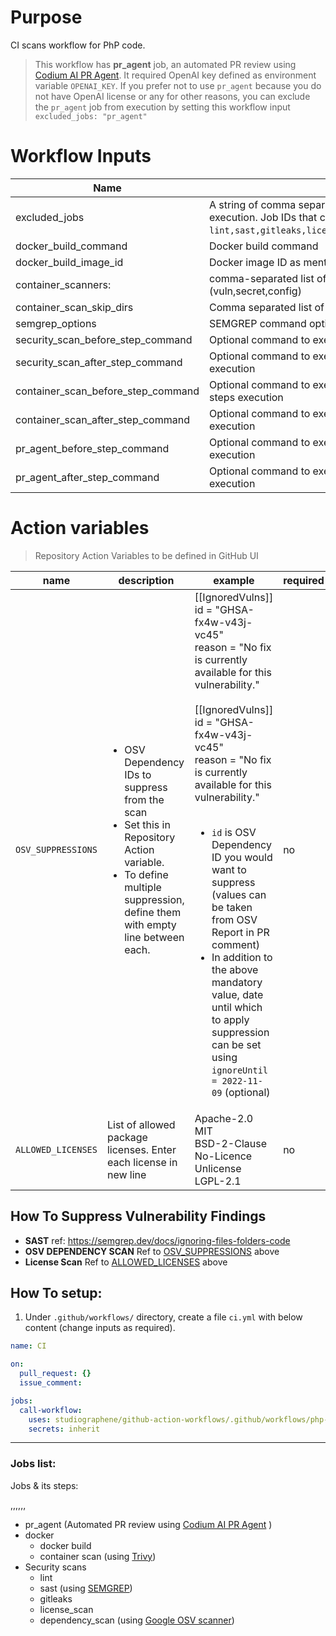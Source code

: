 # Purpose

CI scans workflow for PhP code.

> This workflow has **pr_agent** job, an automated PR review using [Codium AI PR Agent](https://www.codium.ai/products/git-plugin/). It required OpenAI key defined as environment variable `OPENAI_KEY`. If you prefer not to use `pr_agent` because you do not have OpenAI license or any for other reasons, you can exclude the `pr_agent` job from execution by setting this workflow input `excluded_jobs: "pr_agent"`

# Workflow Inputs

| Name                                              | Description                                                                                                                                                                          | Required | Default        |
| ------------------------------------------------- | ------------------------------------------------------------------------------------------------------------------------------------------------------------------------------------ | -------- | -------------- |
| excluded_jobs <a name="inputs_EXCLUDED_JOBS"></a> | A string of comma separated job IDs that you want to exculude from execution. Job IDs that can be used to exclude `lint,sast,gitleaks,license_scan,dependency_scan,docker,pr_agent`. | no       |                |
| docker_build_command                              | Docker build command                                                                                                                                                                 | no       |                |
| docker_build_image_id                             | Docker image ID as mentioned in docker_build_command                                                                                                                                 | no       | `local:latest` |
| container_scanners:                               | comma-separated list of what security issues to detect (vuln,secret,config)                                                                                                          | no       | `vuln`         |
| container_scan_skip_dirs                          | Comma separated list of directories to skip scanning                                                                                                                                 | no       |                |
| semgrep_options                                   | SEMGREP command options                                                                                                                                                              | no       |                |
| security_scan_before_step_command                 | Optional command to execute before secuirty scan job                                                                                                                                 | no       |                |
| security_scan_after_step_command                  | Optional command to execute after secuirty scan job steps execution                                                                                                                  | no       |                |
| container_scan_before_step_command                | Optional command to execute before techology based scans job steps execution                                                                                                         | no       |                |
| container_scan_after_step_command                 | Optional command to execute after techology based scans job steps execution                                                                                                          | no       |                |
| pr_agent_before_step_command                      | Optional command to execute before Codium PR agent job steps execution                                                                                                               | no       |                |
| pr_agent_after_step_command                       | Optional command to execute after Codium PR agent job steps execution                                                                                                                | no       |                |

# Action variables

> Repository Action Variables to be defined in GitHub UI

| name                                                                | description                                                                                                                                                                                 | example                                                                                                                                                                                                                                                                                                                                                                                                                                                                                                                       | required |
| ------------------------------------------------------------------- | ------------------------------------------------------------------------------------------------------------------------------------------------------------------------------------------- | ----------------------------------------------------------------------------------------------------------------------------------------------------------------------------------------------------------------------------------------------------------------------------------------------------------------------------------------------------------------------------------------------------------------------------------------------------------------------------------------------------------------------------- | -------- |
| `OSV_SUPPRESSIONS` <a name="action_variables_OSV_SUPPRESSIONS"></a> | <ul><li>OSV Dependency IDs to suppress from the scan</li><li>Set this in Repository Action variable.</li><li>To define multiple suppression, define them with empty line between each.</ul> | [[IgnoredVulns]]<br>id = "GHSA-fx4w-v43j-vc45"<br>reason = "No fix is currently available for this vulnerability."<br><br>[[IgnoredVulns]]<br>id = "GHSA-fx4w-v43j-vc45"<br>reason = "No fix is currently available for this vulnerability."<br><br><ul><li>`id` is OSV Dependency ID you would want to suppress (values can be taken from OSV Report in PR comment)</li><li>In addition to the above mandatory value, date until which to apply suppression can be set using `ignoreUntil = 2022-11-09` (optional)</li></ul> | no       |
| `ALLOWED_LICENSES` <a name="action_variable_ALLOWED_LICENSES"></a>  | List of allowed package licenses. Enter each license in new line                                                                                                                            | Apache-2.0<br>MIT<br>BSD-2-Clause<br>No-Licence<br>Unlicense<br>LGPL-2.1                                                                                                                                                                                                                                                                                                                                                                                                                                                      | no       |

## How To Suppress Vulnerability Findings

- **SAST**
  ref: https://semgrep.dev/docs/ignoring-files-folders-code
- **OSV DEPENDENCY SCAN**
  Ref to [OSV_SUPPRESSIONS](#action_variables_OSV_SUPPRESSIONS) above
- **License Scan**
  Ref to [ALLOWED_LICENSES](#action_variable_ALLOWED_LICENSES) above

## How To setup:

1. Under `.github/workflows/` directory, create a file `ci.yml` with below content (change inputs as required).

```yaml
name: CI

on:
  pull_request: {}
  issue_comment:

jobs:
  call-workflow:
    uses: studiographene/github-action-workflows/.github/workflows/php-ci.yml@master # if you want alternatively pin to tag version version
    secrets: inherit
```

---

### Jobs list:

Jobs & its steps:

,,,,,,

- pr_agent (Automated PR review using [Codium AI PR Agent](https://www.codium.ai/products/git-plugin/) )
- docker
  - docker build
  - container scan (using [Trivy](https://github.com/aquasecurity/trivy))
- Security scans
  - lint
  - sast (using [SEMGREP](https://semgrep.dev/))
  - gitleaks
  - license_scan
  - dependency_scan (using [Google OSV scanner](https://github.com/google/osv-scanner))
